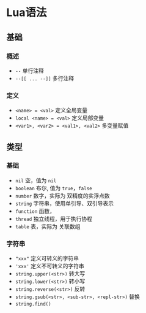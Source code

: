 

# Lua语法


## 基础

### 概述
* `--`  单行注释
* `--[[ ... --]]`  多行注释


### 定义
* `<name> = <val>`  定义全局变量
* `local <name> = <val>` 定义局部变量
* `<var1>, <var2> = <val1>, <val2>`  多变量赋值



## 类型

### 基础
* `nil` 空，值为 `nil`
* `boolean` 布尔, 值为 `true`，`false`
* `number` 数字，实际为 双精度的实浮点数
* `string` 字符串，使用单引导、双引导表示
* `function` 函数，
* `thread` 独立线程，用于执行协程
* `table` 表，实际为 关联数组

### 字符串
* `"xxx"`  定义可转义的字符串
* `'xxx'`  定义不可转义的字符串
* `string.upper(<str>)`  转大写
* `string.lower(<str>)`  转小写
* `string.reverse(<str>)` 反转
* `string.gsub(<str>, <sub-str>, <repl-str>)` 替换
* `string.find()`